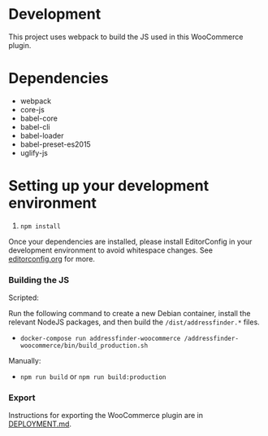 # Development

This project uses webpack to build the JS used in this WooCommerce plugin.

# Dependencies
  - webpack
  - core-js
  - babel-core
  - babel-cli
  - babel-loader
  - babel-preset-es2015
  - uglify-js

# Setting up your development environment

  1. `npm install`

Once your dependencies are installed, please install EditorConfig in your development environment to avoid whitespace changes.
See [editorconfig.org](http://editorconfig.org) for more.

### Building the JS

Scripted:

Run the following command to create a new Debian container, install the relevant NodeJS
packages, and then build the `/dist/addressfinder.*` files.

 - `docker-compose run addressfinder-woocommerce /addressfinder-woocommerce/bin/build_production.sh`

Manually:

 - `npm run build` or `npm run build:production`

### Export

Instructions for exporting the WooCommerce plugin are in [DEPLOYMENT.md](DEPLOYMENT.md).
